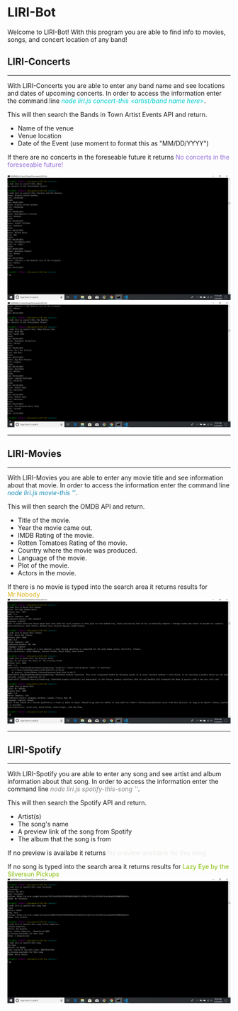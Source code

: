 # LIRI-Bot

Welcome to LIRI-Bot!
With this program you are able to find info to movies, songs, and concert location of any band!
## LIRI-Concerts
-------
With LIRI-Concerts you are able to enter any band name and see locations and dates of upcoming concerts.
In order to access the information enter the command  line <span style="color:#00cdcd">*node liri.js concert-this <artist/band name here>*</span>.

This will then search the Bands in Town Artist Events API and return.

+ Name of the venue
+ Venue location
+ Date of the Event (use moment to format this as "MM/DD/YYYY")

If there are no concerts in the foreseable future it returns <span style="color:#9370db"> No concerts in the foreseeable future!</span>



![](assets/images/concerts1.png)
![](assets/images/concerts2.png)

------
## LIRI-Movies
-------
With LIRI-Movies you are able to enter any movie title and see information about that movie.
In order to access the information enter the command  line <span style="color:#128BB5">*node liri.js movie-this '<movie name here>'*</span>.

This will then search the OMDB API and return.

* Title of the movie.
* Year the movie came out.
* IMDB Rating of the movie.
* Rotten Tomatoes Rating of the movie.
* Country where the movie was produced.
* Language of the movie.
* Plot of the movie.
* Actors in the movie.


If there is no movie is typed into the search area it returns results for <span style="color:#deb522">Mr.Nobody</span>
![](assets/images/movies.png)

------
## LIRI-Spotify
-------
With LIRI-Spotify you are able to enter any song and see artist and album information about that song.
In order to access the information enter the command  line <span style="color:#828282">*node liri.js spotify-this-song '<song name here>'*</span>.

This will then search the Spotify API and return.

+ Artist(s)
+ The song's name
+ A preview link of the song from Spotify
+ The album that the song is from

If no preview is availabe it returns <span style="color:#ecebe8">No preview available for this song</span>


If no song is typed into the search area it returns results for <span style="color:#84bd00">Lazy Eye by the Silversun Pickups</span>
![](assets/images/songs.png)
